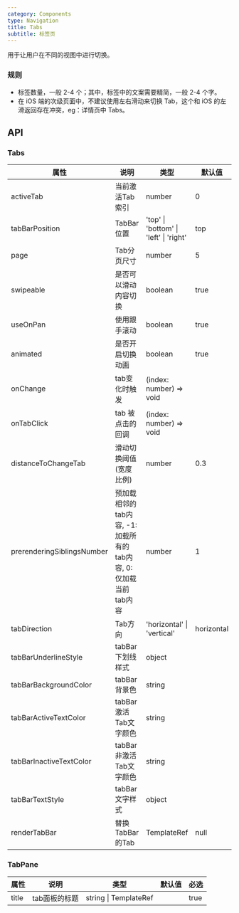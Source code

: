 ```yaml
---
category: Components
type: Navigation
title: Tabs
subtitle: 标签页
---
```



用于让用户在不同的视图中进行切换。

### 规则
- 标签数量，一般 2-4 个；其中，标签中的文案需要精简，一般 2-4 个字。
- 在 iOS 端的次级页面中，不建议使用左右滑动来切换 Tab，这个和 iOS 的左滑返回存在冲突，eg：详情页中 Tabs。


## API

### Tabs

属性 | 说明 | 类型 | 默认值 | 必选
----|-----|------|------|------
activeTab | 当前激活Tab索引 | number | 0 | true
tabBarPosition  | TabBar位置 | 'top' \| 'bottom' \| 'left'  \| 'right' | top | false
page | Tab分页尺寸 | number | 5 | false
swipeable  | 是否可以滑动内容切换 | boolean |  true | false
useOnPan  | 使用跟手滚动 | boolean |  true | false
animated  | 是否开启切换动画 | boolean |  true | false
onChange  | tab变化时触发 | (index: number) => void | <span> </span> | false
onTabClick  | tab 被点击的回调 | (index: number) => void | <span> </span> | false
distanceToChangeTab | 滑动切换阈值(宽度比例) | number |  0.3 | false
| prerenderingSiblingsNumber| 预加载相邻的tab内容, -1: 加载所有的tab内容, 0: 仅加载当前tab内容 | number |   1   |
tabDirection | Tab方向 | 'horizontal' \| 'vertical' |  horizontal | false
tabBarUnderlineStyle  | tabBar下划线样式 | object | <span> </span> | false
tabBarBackgroundColor  | tabBar背景色 | string | <span> </span> | false
tabBarActiveTextColor  | tabBar激活Tab文字颜色 | string | <span> </span> | false
tabBarInactiveTextColor  | tabBar非激活Tab文字颜色 | string | <span> </span> | false
tabBarTextStyle  | tabBar文字样式 | object | <span> </span> | false
renderTabBar | 替换TabBar的Tab | TemplateRef | null

### TabPane

属性 | 说明 | 类型 | 默认值 | 必选
----|-----|------|------|------
title | tab面板的标题 | string \| TemplateRef | <span> </span> | true
